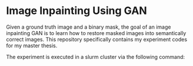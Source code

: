 
# Image Inpainting Using GAN

Given a ground truth image and a binary mask, the goal of an image inpainting GAN is to learn how to restore masked images into semantically correct images. This repository specifically contains my experiment codes for my master thesis.

The experiment is executed in a slurm cluster via the following command:
```sbatch exec_slurm.sh
```